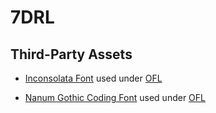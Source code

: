 # 7DRL

## Third-Party Assets

- [Inconsolata Font](https://fonts.google.com/specimen/Inconsolata) used under [OFL](project/assets/fonts/Inconsolata/OFL.txt)

- [Nanum Gothic Coding Font](https://fonts.google.com/specimen/Nanum+Gothic+Coding) used under [OFL](project/assets/NanumGothicCoding/OFL.txt)